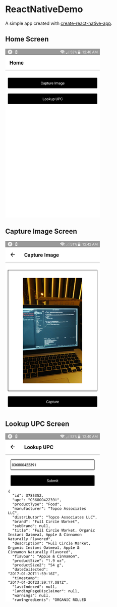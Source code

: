 # ReactNativeDemo

A simple app created with [create-react-native-app](https://github.com/react-community/create-react-native-app).

## Home Screen
<img width="300" src="etc/Screenshot_2017-10-20-00-40-22.jpg">

## Capture Image Screen
<img width="300" src="etc/Screenshot_2017-10-20-00-42-20.jpg">

## Lookup UPC Screen
<img width="300" src="etc/Screenshot_2017-10-20-00-40-44.jpg">